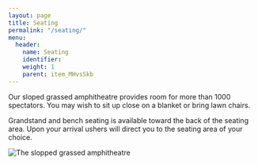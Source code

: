 ```yaml
---
layout: page
title: Seating
permalink: "/seating/"
menu:
  header:
    name: Seating
    identifier: 
    weight: 1
    parent: item_MHvsSkb
---
```

Our sloped grassed amphitheatre provides room for more than 1000 spectators. You may wish to sit up close on a blanket or bring lawn chairs.

Grandstand and bench seating is available toward the back of the seating area.
Upon your arrival ushers will direct you to the seating area of your choice.

![The slopped grassed amphitheatre]('/manitoba-passion-play/assets/images/seating.jpg' "The slopped grassed amphitheatre")